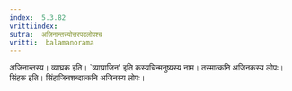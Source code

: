 ```yaml
---
index:  5.3.82
vrittiindex: 
sutra:  अजिनान्तस्योत्तरपदलोपश्च
vritti:  balamanorama 
---
```


अजिनान्तस्य। व्याघ्रक इति। `व्याघ्राजिन' इति कस्यचिन्मनुष्यस्य नाम। तस्मात्कनि अजिनकस्य लोपः। सिंहक इति। सिंहाजिनशब्दात्कनि अजिनस्य लोपः। 

